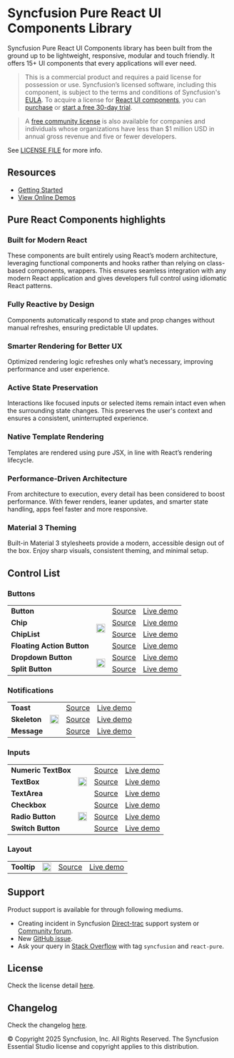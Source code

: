 # Syncfusion Pure React UI Components Library

Syncfusion Pure React UI Components library has been built from the ground up to be lightweight, responsive, modular and touch friendly. It offers 15+ UI components that every applications will ever need.

> This is a commercial product and requires a paid license for possession or use. Syncfusion’s licensed software, including this component, is subject to the terms and conditions of Syncfusion's [EULA](https://www.syncfusion.com/eula/es/). To acquire a license for [React UI components](https://www.syncfusion.com/react-components), you can [purchase](https://www.syncfusion.com/sales/products) or [start a free 30-day trial](https://www.syncfusion.com/account/manage-trials/start-trials).

> A [free community license](https://www.syncfusion.com/products/communitylicense) is also available for companies and individuals whose organizations have less than $1 million USD in annual gross revenue and five or fewer developers.

See [LICENSE FILE](https://github.com/syncfusion/react-ui-components/blob/master/license?utm_source=npm&utm_campaign=notification) for more info.


## Resources
* [Getting Started](https://react.syncfusion.com/getting-started/introduction)
* [View Online Demos](https://react.syncfusion.com/button)

## Pure React Components highlights

### Built for Modern React
These components are built entirely using React’s modern architecture, leveraging functional components and hooks rather than relying on class-based components, wrappers. This ensures seamless integration with any modern React application and gives developers full control using idiomatic React patterns.
 
### Fully Reactive by Design
Components automatically respond to state and prop changes without manual refreshes, ensuring predictable UI updates.
 
### Smarter Rendering for Better UX
Optimized rendering logic refreshes only what’s necessary, improving performance and user experience.
 
### Active State Preservation
Interactions like focused inputs or selected items remain intact even when the surrounding state changes. This preserves the user's context and ensures a consistent, uninterrupted experience.
 
### Native Template Rendering
Templates are rendered using pure JSX, in line with React’s rendering lifecycle.
 
### Performance-Driven Architecture
From architecture to execution, every detail has been considered to boost performance. With fewer renders, leaner updates, and smarter state handling, apps feel faster and more responsive.
 
### Material 3 Theming
Built-in Material 3 stylesheets provide a modern, accessible design out of the box. Enjoy sharp visuals, consistent theming, and minimal setup.

## Control List

### Buttons

<table>
      <tr>
       <td>
           <b>Button</b>
       </td>
        <td rowspan="4">
           <a href="https://www.npmjs.com/package/@syncfusion/react-buttons"><img src="https://ej2.syncfusion.com/github/images/npm-logo.png" alt="npm package @syncfusion/react-buttons" title="@syncfusion/react-buttons" style="height:20px;" />
       </td>
       <td>
           <a href="components/buttons/src/button">Source</a>
       </td>
       <td>
           <a href="https://react.syncfusion.com/button">Live demo</a>
       </td>
   </tr>
   <tr>
       <td>
           <b>Chip</b>
       </td>
       <td>
           <a href="components/buttons/src/chip">Source</a>
       </td>
       <td>
           <a href="https://react.syncfusion.com/chip">Live demo</a>
       </td>
   </tr>
   <tr>
       <td>
           <b>ChipList</b>
       </td>
       <td>
           <a href="components/buttons/src/chipList">Source</a>
       </td>
       <td>
           <a href="https://react.syncfusion.com/chiplist">Live demo</a>
       </td>
   </tr>
   <tr>
       <td>
           <b>Floating Action Button</b>
       </td>
       <td>
           <a href="components/buttons/src/floating-action-button">Source</a>
       </td>
       <td>
           <a href="https://react.syncfusion.com/floating-action-button">Live demo</a>
       </td>
   </tr>
   <tr>
       <td>
          <b>Dropdown Button</b>
       </td>
        <td rowspan="2">
           <a href="https://www.npmjs.com/package/@syncfusion/react-splitbuttons"><img src="https://ej2.syncfusion.com/github/images/npm-logo.png" alt="npm package @syncfusion/react-splitbuttons" title="@syncfusion/react-splitbuttons" style="height:20px;" />
       </td>
       <td>
           <a href="components/splitbuttons/src/dropdown-button">Source</a>
       </td>
       <td>
           <a href="https://react.syncfusion.com/dropdown-button">Live demo</a>
       </td>
   </tr>
   <tr>
       <td>
          <b>Split Button</b>
       </td>
       <td>
           <a href="components/splitbuttons/src/split-button">Source</a>
       </td>
       <td>
           <a href="https://react.syncfusion.com/split-button">Live demo</a>
       </td>
   </tr>
</table>

### Notifications

<table>
   <tr>
       <td>
           <b>Toast</b>
       </td>
        <td rowspan="3">
           <a href="https://www.npmjs.com/package/@syncfusion/react-notifications"><img src="https://ej2.syncfusion.com/github/images/npm-logo.png" alt="npm package @syncfusion/react-notifications" title="@syncfusion/react-notifications" style="height:20px;" />
       </td>
       <td>
           <a href="components/notifications/src/toast">Source</a>
       </td>
       <td>
           <a href="https://react.syncfusion.com/toast">Live demo</a>
       </td>
   </tr>
   <tr>
       <td>
          <b>Skeleton</b>
       </td>
       <td>
           <a href="components/notifications/src/skeleton">Source</a>
       </td>
       <td>
           <a href="https://react.syncfusion.com/skeleton">Live demo</a>
       </td>
   </tr>
   <tr>
       <td>
          <b>Message</b>
       </td>
       <td>
           <a href="components/notifications/src/message">Source</a>
       </td>
       <td>
           <a href="https://react.syncfusion.com/message">Live demo</a>
       </td>
   </tr>
</table>

### Inputs

<table>
   <tr>
       <td>
           <b>Numeric TextBox</b>
       </td>
        <td rowspan="3">
           <a href="https://www.npmjs.com/package/@syncfusion/react-inputs"><img src="https://ej2.syncfusion.com/github/images/npm-logo.png" alt="npm package @syncfusion/react-inputs" title="@syncfusion/react-inputs" style="height:20px;" />
       </td>
       <td>
           <a href="components/inputs/src/numerictextbox">Source</a>
       </td>
       <td>
           <a href="https://react.syncfusion.com/numeric-textbox">Live demo</a>
       </td>
   </tr>
   <tr>
       <td>
           <b>TextBox</b>
       </td>
       <td>
           <a href="components/inputs/src/textbox">Source</a>
       </td>
       <td>
           <a href="https://react.syncfusion.com/textbox">Live demo</a>
       </td>
   </tr>
   <tr>
       <td>
           <b>TextArea</b>
       </td>
       <td>
           <a href="components/inputs/src/textarea">Source</a>
       </td>
       <td>
           <a href="https://react.syncfusion.com/textarea">Live demo</a>
       </td>
   </tr>
   <tr>
       <td>
          <b>Checkbox</b>
       </td>
        <td rowspan="3">
           <a href="https://www.npmjs.com/package/@syncfusion/react-buttons"><img src="https://ej2.syncfusion.com/github/images/npm-logo.png" alt="npm package @syncfusion/react-buttons" title="@syncfusion/react-buttons" style="height:20px;" />
       </td>
       <td>
           <a href="components/buttons/src/button">Source</a>
       </td>
       <td>
           <a href="https://react.syncfusion.com/checkbox">Live demo</a>
       </td>
   </tr>
   <tr>
       <td>
          <b>Radio Button</b>
       </td>
       <td>
           <a href="components/buttons/src/radio-button">Source</a>
       </td>
       <td>
           <a href="https://react.syncfusion.com/radio-button">Live demo</a>
       </td>
   </tr>
   <tr>
       <td>
           <b>Switch Button</b>
       </td>
       <td>
           <a href="components/buttons/src/switch">Source</a>
       </td>
       <td>
           <a href="https://react.syncfusion.com/switch">Live demo</a>
       </td>
   </tr>
</table>

### Layout

<table>
   <tr>
       <td>
           <b>Tooltip</b>
       </td>
        <td>
           <a href="https://www.npmjs.com/package/@syncfusion/react-popups"><img src="https://ej2.syncfusion.com/github/images/npm-logo.png" alt="npm package @syncfusion/react-popups" title="@syncfusion/react-popups" style="height:20px;" />
       </td>
       <td>
           <a href="components/popups/src/tooltip">Source</a>
       </td>
       <td>
           <a href="https://react.syncfusion.com/tooltip">Live demo</a>
       </td>
   </tr>
</table>

## Support
 Product support is available for through following mediums.
 * Creating incident in Syncfusion [Direct-trac](https://www.syncfusion.com/support/directtrac/incidents?utm_source=npm&utm_campaign=ej2-react-ui-components) support system or [Community forum](https://www.syncfusion.com/forums/react-js2?utm_source=npm&utm_campaign=ej2-react-ui-components).
* New [GitHub issue](https://github.com/syncfusion/react-ui-components/issues/new).
* Ask your query in [Stack Overflow](https://stackoverflow.com/) with tag `syncfusion` and `react-pure`.
## License
Check the license detail [here](https://github.com/syncfusion/react-ui-components/blob/master/license).

## Changelog
Check the changelog [here](https://react.syncfusion.com/api/release-notes/29.1.33). 

&copy; Copyright 2025 Syncfusion, Inc. All Rights Reserved. The Syncfusion Essential Studio license and copyright applies to this distribution.